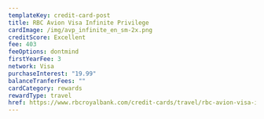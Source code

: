 ```yaml
---
templateKey: credit-card-post
title: RBC Avion Visa Infinite Privilege
cardImage: /img/avp_infinite_en_sm-2x.png
creditScore: Excellent
fee: 403
feeOptions: dontmind
firstYearFee: 3
network: Visa
purchaseInterest: "19.99"
balanceTranferFees: ""
cardCategory: rewards
rewardType: travel
href: https://www.rbcroyalbank.com/credit-cards/travel/rbc-avion-visa-infinite-privilege.html
---
```

